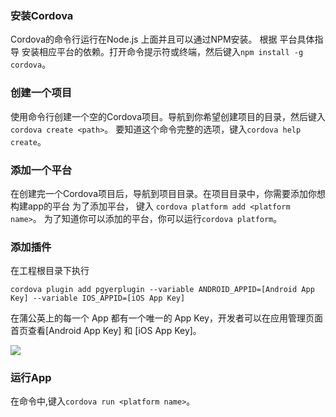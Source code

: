 ### 安装Cordova
Cordova的命令行运行在Node.js 上面并且可以通过NPM安装。 根据 平台具体指导 安装相应平台的依赖。打开命令提示符或终端，然后键入```npm install -g cordova```。

### 创建一个项目
使用命令行创建一个空的Cordova项目。导航到你希望创建项目的目录，然后键入 ```cordova create <path>```。
要知道这个命令完整的选项，键入```cordova help create```。

### 添加一个平台
在创建完一个Cordova项目后，导航到项目目录。在项目目录中，你需要添加你想构建app的平台
为了添加平台， 键入 ```cordova platform add <platform name>```。
为了知道你可以添加的平台，你可以运行```cordova platform```。

### 添加插件

在工程根目录下执行

```
cordova plugin add pgyerplugin --variable ANDROID_APPID=[Android App Key] --variable IOS_APPID=[iOS App Key]
```

在蒲公英上的每一个 App 都有一个唯一的 App Key，开发者可以在应用管理页面首页查看[Android App Key] 和 [iOS App Key]。

![](https://static.pgyer.com/image/view/admin_images/1a2818d1f66c77a80970481b48a4145b)


### 运行App
在命令中,键入```cordova run <platform name>```。
